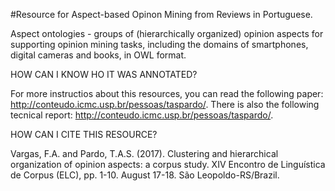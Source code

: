 #Resource for Aspect-based Opinon Mining from Reviews in Portuguese.


Aspect ontologies - groups of (hierarchically organized) opinion aspects for supporting opinion mining tasks, including the domains of smartphones, digital cameras and books, in OWL format.


HOW CAN I KNOW HO IT WAS ANNOTATED?

For more instructios about this resources, you can read the following paper: http://conteudo.icmc.usp.br/pessoas/taspardo/. There is also the following tecnical report: http://conteudo.icmc.usp.br/pessoas/taspardo/.


HOW CAN I CITE THIS RESOURCE?

Vargas, F.A. and Pardo, T.A.S. (2017). Clustering and hierarchical organization of opinion aspects: a corpus study. XIV Encontro de Linguística de Corpus (ELC), pp. 1-10. August 17-18. São Leopoldo-RS/Brazil.
